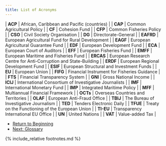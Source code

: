 ```yaml
---
title: List of Acronyms
---
```


| **ACP** | African, Caribbean and Pacific (countries) |
| **CAP** | Common Agricultural Policy |
| **CF** | Cohesion Fund |
| **CFP** | Common Fisheries Policy |
| **CSO** | Civil Society Organisation |
| **DG** | Directorate-General |
| **EAFRD** | European Agricultural Fund for Rural Development |
| **EAGF** | European Agricultural Guarantee Fund |
| **EDF** | European Development Fund |
| **ECA** | European Court of Auditors |
| **EFF** | European Fisheries Fund |
| **EMFF** | European Maritime and Fisheries Fund |
| **ERCAS** | European Research Centre for Anti-Corruption and State-Building |
| **ERDF** | European Regional Development Fund |
| **ESIF** | European Structural and Investment Funds |
| **EU** | European Union |
| **FIFG** | Financial Instrument for Fisheries Guidance |
| **FTS** | Financial Transparency System |
| **GNI** | Gross National Income |
| **ICIJ** | International Consortium of Investigative Journalists |
| **IMF** | International Monetary Fund |
| **IMP** | Integrated Maritime Policy |
| **MFF** | Multiannual Financial Framework |
| **OCTs** | Overseas Countries and Territories |
| **OLAF** | European Anti-Fraud Office |
| **TBIJ** | The Bureau of Investigative Journalism |
| **TED** | Tenders Electronic Daily |
| **TFUE** | Treaty on the Functioning of the European Union |
| **TI-EU** | Transparency International EU Office |
| **UN** | United Nations |
| **VAT** | Value-added Tax |

- [Return to Beginning](../)
- [Next: Glossary](../glossary/)

{% include_relative footnotes.md %}
